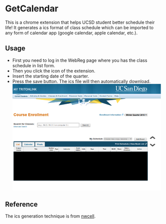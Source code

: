 # GetCalendar
This is a chrome extension that helps UCSD student better schedule their life!
It generates a ics format of class schedule which can be imported to any form of
calendar app (google calendar, apple calendar, etc.).
## Usage
- First you need to log in the WebReg page where you has the class schedule in list form.
- Then you click the icon of the extension.
- Insert the starting date of the quarter.
- Press the save button. The ics file will then automatically download.
![webreg](webreg.png)

## Reference
The ics generation technique is from [nwcell](https://github.com/nwcell/ics.js).
